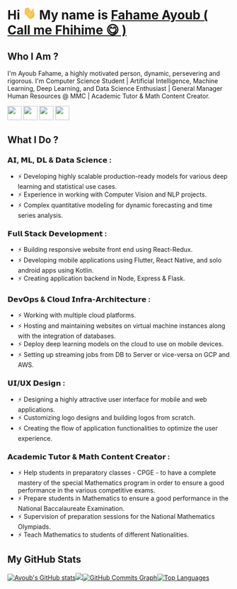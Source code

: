 <h1>Hi <img src="https://raw.githubusercontent.com/ABSphreak/ABSphreak/master/gifs/Hi.gif" width="30px" height="30px"> My name is 
<a href="https://fahameayoub.engineer/">Fahame Ayoub ( Call me Fhihime 😋 )</a></h1>

Who I Am ?
----------------------------

I'm Ayoub Fahame, a highly motivated person, dynamic, persevering and rigorous. I'm Computer Science Student | Artificial Intelligence, Machine Learning, Deep Learning, and Data Science Enthusiast | General Manager Human Resources @ MMC | Academic Tutor & Math Content Creator.

<p align="left"> <a href="https://www.linkedin.com/in/fahame-ayoub-a31b07c2001/" target="_blank" rel="noreferrer"><img src="https://raw.githubusercontent.com/danielcranney/readme-generator/main/public/icons/socials/linkedin.svg" width="32" height="32" /></a> 
<a href="https://www.facebook.com/ayoub.fahame" target="_blank" rel="noreferrer"><img src="https://raw.githubusercontent.com/danielcranney/readme-generator/main/public/icons/socials/facebook.svg" width="32" height="32" /></a>
 <a href="https://www.instagram.com/ayoub_fahame" target="_blank" rel="noreferrer"><img src="https://raw.githubusercontent.com/danielcranney/readme-generator/main/public/icons/socials/instagram.svg" width="32" height="32" /></a>
<a href="https://twitter.com/ayoub_fahame" target="_blank" rel="noreferrer"><img src="https://raw.githubusercontent.com/danielcranney/readme-generator/main/public/icons/socials/twitter.svg" width="32" height="32" /></a></p>


What I Do ?
----------------------------

### 𝗔𝗜, 𝗠𝗟, 𝗗𝗟 & 𝗗𝗮𝘁𝗮 𝗦𝗰𝗶𝗲𝗻𝗰𝗲 :
 * ⚡ Developing highly scalable production-ready models for various deep learning and statistical use cases.
 * ⚡ Experience in working with Computer Vision and NLP projects.
 * ⚡ Complex quantitative modeling for dynamic forecasting and time series analysis.
### 𝗙𝘂𝗹𝗹 𝗦𝘁𝗮𝗰𝗸 𝗗𝗲𝘃𝗲𝗹𝗼𝗽𝗺𝗲𝗻𝘁 :
 * ⚡ Building responsive website front end using React-Redux.
 * ⚡ Developing mobile applications using Flutter, React Native, and solo android apps using Kotlin.
 * ⚡ Creating application backend in Node, Express & Flask.
### 𝗗𝗲𝘃𝗢𝗽𝘀 & 𝗖𝗹𝗼𝘂𝗱 𝗜𝗻𝗳𝗿𝗮-𝗔𝗿𝗰𝗵𝗶𝘁𝗲𝗰𝘁𝘂𝗿𝗲 :
 * ⚡ Working with multiple cloud platforms.
 * ⚡ Hosting and maintaining websites on virtual machine instances along with the integration of databases.
 * ⚡ Deploy deep learning models on the cloud to use on mobile devices.
 * ⚡ Setting up streaming jobs from DB to Server or vice-versa on GCP and AWS.
### 𝗨𝗜/𝗨𝗫 𝗗𝗲𝘀𝗶𝗴𝗻 :
 * ⚡ Designing a highly attractive user interface for mobile and web applications.
 * ⚡ Customizing logo designs and building logos from scratch.
 * ⚡ Creating the flow of application functionalities to optimize the user experience.
### 𝗔𝗰𝗮𝗱𝗲𝗺𝗶𝗰 𝗧𝘂𝘁𝗼𝗿 & 𝗠𝗮𝘁𝗵 𝗖𝗼𝗻𝘁𝗲𝗻𝘁 𝗖𝗿𝗲𝗮𝘁𝗼𝗿 :
 * ⚡ Help students in preparatory classes - CPGE - to have a complete mastery of the special Mathematics program in order to ensure a good performance in the various competitive exams.
 * ⚡ Prepare students in Mathematics to ensure a good performance in the National Baccalaureate 
 Examination.
 * ⚡ Supervision of preparation sessions for the National Mathematics Olympiads.
 * ⚡ Teach Mathematics to students of different Nationalities.



<p align="left">

</p>

My GitHub Stats
----------------------------

<a href="http://www.github.com/fahame-ayoub"><img src="https://github-readme-stats.vercel.app/api?username=fahame-ayoub&show_icons=true&theme=radical&count_private=true&title_color=0891b2&text_color=ffffff&icon_color=0891b2&bg_color=1c1917&hide_border=true&show_icons=true" alt="Ayoub's GitHub stats" /></a><a href="http://www.github.com/fahame-ayoub"><img src="https://github-readme-streak-stats.herokuapp.com/?user=fahame-ayoub&stroke=ffffff&background=1c1917&ring=0891b2&fire=0891b2&currStreakNum=ffffff&currStreakLabel=0891b2&sideNums=ffffff&sideLabels=ffffff&dates=ffffff&hide_border=true" /></a><a href="http://www.github.com/fahame-ayoub"><img src="https://activity-graph.herokuapp.com/graph?username=fahame-ayoub&bg_color=1c1917&color=ffffff&line=0891b2&point=ffffff&area_color=1c1917&area=true&hide_border=true&custom_title=GitHub%20Commits%20Graph" alt="GitHub Commits Graph" /></a><a href="https://github.com/fahame-ayoub" align="left"><img src="https://github-readme-stats.vercel.app/api/top-langs/?username=fahame-ayoub&langs_count=10&title_color=0891b2&text_color=ffffff&icon_color=0891b2&bg_color=1c1917&hide_border=true&locale=en&custom_title=Top%20%Languages" alt="Top Languages" /></a>
